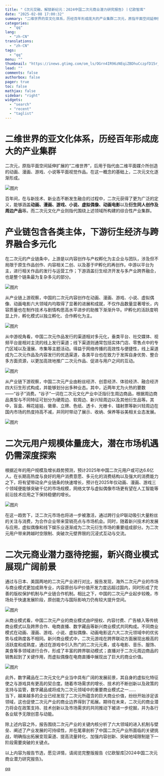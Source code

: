 ```yaml
---
title: "《次元交融，解锁新纪元：2024中国二次元商业潜力研究报告》丨亿欧智库"
date: "2025-02-08 17:00:32"
summary: "二维世界的亚文化体系，历经百年形成庞大的产业集群二次元，原指平面空间延伸扩展的“二维世界”，后用于指..."
categories:
  - "qq"
lang:
  - "zh-CN"
translations:
  - "zh-CN"
tags:
  - "qq"
menu: ""
thumbnail: "https://inews.gtimg.com/om_ls/OGrn4IR96zNEqiZBDhuCczpfD15r_sYNgTozWvgoGAf04AA_640360/0"
lead: ""
comments: false
authorbox: false
pager: true
toc: false
mathjax: false
sidebar: "right"
widgets:
  - "search"
  - "recent"
  - "taglist"
---
```


**二维世界的亚文化体系，历经百年形成庞大的产业集群**
============================

二次元，原指平面空间延伸扩展的“二维世界”，后用于指代由二维平面媒介所创造的动画、漫画、游戏、小说等平面视觉作品。在这一概念的基础上，二次元文化逐渐形成。

![图片](https://inews.gtimg.com/om_bt/OBexDzOYXf_hlwcvjNqbgkuoneXOT-EMULVvmCY73xIz8AA/641)

百年间，在与新技术、新业态不断发生融合的过程中，二次元获得了更为广泛的定义，能够涵盖**动画、漫画、游戏、小说、虚拟偶像、动画电影**以及**衍生同人创作及周边产品**等。而二次元文化产业则指代围绕上述领域所构建的综合性产业集群。

**产业链包含各类主体，下游衍生经济与跨界融合多元化**
============================

在二次元的产业链条中，上游是以内容创作与产权孵化为主企业与团队，涉及但不局限于原生作品创作、内容相关二创、以及基于IP孵化的再创作。中游以平台为主，进行相关作品的发行与运营工作；下游涵盖衍生经济开发与多产业跨界融合，也是整个链条最为复杂多元的部分。

![图片](https://inews.gtimg.com/om_bt/OikPWCjCtsRNQaMmkO9bjCELT2NW4Wm-tdy4ipT8PMtqcAA/641)

从产业链上游观察，中国的二次元内容创作在动画、漫画、游戏、小说、虚拟偶像、动画电影六大领域内均取得了显著的进展和成就，不仅作品数量显著增长，内容质量也在制作技术与剧情构思高水平进步的助推下渐渐升华。IP孵化的活跃度明显上升，孵化模式以独立孵化、合作孵化为主。

![图片](https://inews.gtimg.com/om_bt/Oc_75VW5dF_uZRkMJvZeLp5Wr7VnTvujtYGku5S4HS0vkAA/641)

从中游视角看，中国二次元作品发行的渠道相对多元化，垂类平台、社交媒体、视频平台是相对主流的线上发行渠道；线下渠道则通常包括实体门店、零售点中的专门区域以及漫展、市集等主题活动。得益于网络传播的高效性与便捷性，线上渠道成为二次元作品及内容发行的优选渠道，各类平台也在致力于发挥自身优势、整合多方面资源，以更加高效地推广二次元作品、促进与用户之间的互动。

![图片](https://inews.gtimg.com/om_bt/O-laDNv1IBD4nySS2GHKbOoVnsrbbtsOmxgK4TbFUUCNsAA/641)

从产业链下游观察，中国二次元产业由粉丝经济、创意经济、体验经济、融合经济四大衍生形式构成，并能够划分出多种业态。其中，近两年尤为火热的要数——“谷子”消费。“谷子”一词在二次元文化产业中泛指衍生周边商品，根据周边商品类型与不同特征可划分为硬周边、软周边、新兴轻周边以及其他衍生品等。其中，盲盒、棉花娃娃、徽章、立牌、色纸、透卡、光栅卡、镭射票等新兴轻周边在国内市场的热度持高不减，并同时带动了展示、收纳、保养等谷美相关业态发展。

![图片](https://inews.gtimg.com/om_bt/OY-VN3kl-OUhp1QYn9QzQkj2az_ADZVemh94r4j5iN96cAA/641)

**二次元用户规模体量庞大，潜在市场机遇仍需深度探索**
============================

根据近年的用户规模及增长趋势预测，预计2025年中国二次元用户或可达6.6亿人。在长期高热度与良好的用户消费意愿、多元化的消费结构以及强大的消费能力之下，将有望带动全产业链条的快速增长，预计在2025年仅动画、漫画、游戏三个领域便能够突破千亿的市场规模，网络文学与虚拟偶像市场更有望在人工智能等前沿技术应用之下保持稳健的增长。

![图片](https://inews.gtimg.com/om_bt/OpzlCnxoNVSPzNAFYeRjD6oZ0tTyy6KArKdVNf87tTYo4AA/641)

在这一趋势下，泛二次元市场也将进一步被激活，通过跨行业IP联动吸引大量粉丝的关注与消费，为合作企业带来营销亮点与市场机会。同时，随着新兴技术的发展与应用，虚拟偶像和线下娱乐业逐渐成为二次元衍生市场的重要组成部分。为二次元用户带来跨越时空限制、突破次元壁界限的沉浸式互动与交流。

**二次元商业潜力亟待挖掘，新兴商业模式展现广阔前景**
============================

通过与日本、美国两地的二次元产业进行对比，报告发现，海外二次元产业的市场与商业模式更加成熟专业，内容原创与IP价值开发力度远超过国内，同时形成了完善的版权保护机制与产业链合作机制。相比之下，中国的二次元产业起步较晚，市场处于快速发展阶段，原创能力与国际影响力仍有较大提升空间。

![图片](https://inews.gtimg.com/om_bt/OYbWVrKt2ooos0EBHDEB50c-4tyUIPKckeQ2ZjHE0eDZUAA/641)

从商业模式看，中国二次元产业的商业模式由IP授权、内容付费、广告植入等传统商业模式以及跨界合作、电商直播、数字藏品等新兴商业模式共同构成。不同商业模式在动画、漫画、游戏、小说、虚拟偶像、动画电影这六大二次元领域中的优劣势与成熟度各不相同。新兴商业模式中，二次元游戏在跨界联动方面展现出极高的活跃度和成熟度，通过在游戏中引入热门的二次元元素，或与电影、音乐、服饰、美食等多领域进行合作，形成了丰富的跨界联动模式；直播对于二次元周边商品的销售起到了关键作用，而虚拟偶像在电商直播中展现出了巨大的商业价值。

![图片](https://inews.gtimg.com/om_bt/OTT0UT1_buq37TcuMrQeCRxVhgBj1eImF3KX9q4BvJd4wAA/641)

此外，数字藏品在二次元文化产业当中具有广阔的发展前景，其自身的虚拟化特征使之与游戏具有更高的契合度。随着市场需求的增长、技术的不断创新以及政策的支持与监管，数字藏品或将成为二次元领域中的重要商业模式之一……  
当下，越来越多的企业已经发现了二次元所蕴含的巨大商业价值，纷纷开始涉足该领域，这也促使二次元产业的商业边界得到了拓展。期待在未来，二次元的商业潜力将会在政策支持、技术创新以及市场需求的共同推动下被进一步挖掘，并为各行各业赋予无限创意与动能。

除上述内容之外，报告围绕二次元产业的关键内核分析了六大领域的进入机制与壁垒、阐述了产业发展的可持续性，并在尾章剖析了中国二次元产业所面临的关键挑战，明确指出拓展变现渠道、提高流量转化、加强内容创新、突破地域限制是下一阶段需要突破的关键点。

以上内容为报告节选，愿见详情，请阅览完整版报告《亿欧智库|2024中国二次元商业潜力研究报告》。

[qq](https://new.qq.com/rain/a/20250208A062N200)
